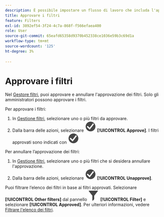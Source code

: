 ```yaml
---
description: È possibile impostare un flusso di lavoro che includa l'approvazione dei filtri per vari livelli di applicazione, per reparti o gruppi specifici e in linea con i criteri di reporting.
title: Approvare i filtri
feature: Filters
exl-id: 3892ef54-3f24-4c7a-868f-f566efaea400
role: User
source-git-commit: 65eafd65358d9370b452338ce1036e59b3c69d1a
workflow-type: tm+mt
source-wordcount: '125'
ht-degree: 3%

---
```


# Approvare i filtri

Nel [Gestore filtri](manage-filters.md), puoi approvare e annullare l&#39;approvazione dei filtri. Solo gli amministratori possono approvare i filtri.

Per approvare i filtri:

1. In [Gestione filtri](manage-filters.md), selezionare uno o più filtri da approvare.
1. Dalla barra delle azioni, selezionare ![CheckmarkCircle](/help/assets/icons/CheckmarkCircle.svg) **[!UICONTROL Approve]**. I filtri approvati sono indicati con ![CheckmarkCircle](/help/assets/icons/CheckmarkCircle.svg)

Per annullare l’approvazione dei filtri:

1. In [Gestione filtri](manage-filters.md), selezionare uno o più filtri che si desidera annullare l&#39;approvazione.
1. Dalla barra delle azioni, selezionare ![CheckmarkCircle](/help/assets/icons/CheckmarkCircle.svg) **[!UICONTROL Unapprove]**.


Puoi filtrare l’elenco dei filtri in base ai filtri approvati. Selezionare **[!UICONTROL Other filters]** dal pannello ![Filtro](/help/assets/icons/Filter.svg) **[!UICONTROL Filter]** e selezionare **[!UICONTROL Approved]**. Per ulteriori informazioni, vedere [Filtrare l&#39;elenco dei filtri](/help/components/filters/filters-filter.md).
